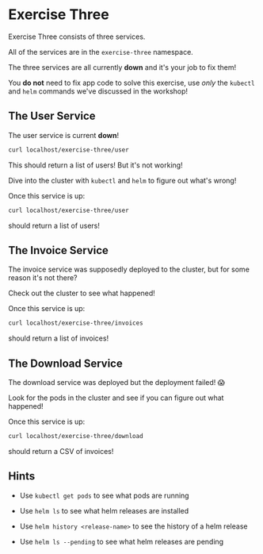 # Exercise Three

Exercise Three consists of three services.

All of the services are in the `exercise-three` namespace.

The three services are all currently **down** and it's your job to fix them!

You **do not** need to fix app code to solve this exercise, use _only_ the `kubectl` and `helm` commands we've discussed in the workshop!

## The User Service

The user service is current **down**!

```bash
curl localhost/exercise-three/user
```

This should return a list of users! But it's not working!

Dive into the cluster with `kubectl` and `helm` to figure out what's wrong!

Once this service is up:

```bash
curl localhost/exercise-three/user
```

should return a list of users!

## The Invoice Service

The invoice service was supposedly deployed to the cluster, but for some reason it's not there?

Check out the cluster to see what happened!

Once this service is up:

```bash
curl localhost/exercise-three/invoices
```

should return a list of invoices!

## The Download Service

The download service was deployed but the deployment failed! 😱

Look for the pods in the cluster and see if you can figure out what happened!

Once this service is up:

```bash
curl localhost/exercise-three/download
```

should return a CSV of invoices!

## Hints

- Use `kubectl get pods` to see what pods are running

- Use `helm ls` to see what helm releases are installed

- Use `helm history <release-name>` to see the history of a helm release

- Use `helm ls --pending` to see what helm releases are pending
